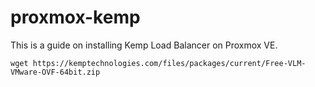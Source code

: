 # proxmox-kemp
This is a guide on installing Kemp Load Balancer on Proxmox VE.

```
wget https://kemptechnologies.com/files/packages/current/Free-VLM-VMware-OVF-64bit.zip
```
